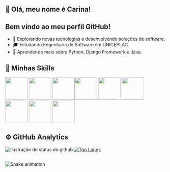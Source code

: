  ## 💚 Olá, meu nome é Carina!
 ## Bem vindo ao meu perfil GitHub!

- 🤔 Explorando novas tecnologias e desenvolvendo soluções de software.
- 🎓 Estudando Engenharia de Software em UNICEPLAC.
- 🌱 Aprendendo mais sobre Python, Django Framework e Java.

## 🚀 Minhas Skills

<img src="https://cdn.jsdelivr.net/gh/devicons/devicon@latest/icons/python/python-original.svg" width="70" height="70"/> <img src="https://cdn.jsdelivr.net/gh/devicons/devicon@latest/icons/java/java-original.svg" width="70" height="70"/> <img src="https://cdn.jsdelivr.net/gh/devicons/devicon@latest/icons/javascript/javascript-original.svg" width="70" height="70"/><img src="https://cdn.jsdelivr.net/gh/devicons/devicon@latest/icons/html5/html5-original.svg" width="70" height="70"/> <img src="https://cdn.jsdelivr.net/gh/devicons/devicon@latest/icons/css3/css3-original.svg" width="70" height="70"/> <img src="https://cdn.jsdelivr.net/gh/devicons/devicon@latest/icons/postgresql/postgresql-original.svg" width="70" height="70"/> <img src="https://cdn.jsdelivr.net/gh/devicons/devicon@latest/icons/django/django-plain.svg" width="70" height="70"/> <img src="https://cdn.jsdelivr.net/gh/devicons/devicon@latest/icons/c/c-original.svg" width="70" height="70"/> <img src="https://cdn.jsdelivr.net/gh/devicons/devicon@latest/icons/git/git-original.svg" width="70" height="70"/>

## ⚙️ GitHub Analytics

<img align='left' src="https://github-readme-stats.vercel.app/api?username=carina-oliveira1&show_icons=true&title_color=a5e4c2&text_color=ffffff&icon_color=a5e4c2&bg_color=000000&cache_seconds=2300" alt="ilustração do status do github">
      
[![Top Langs](https://github-readme-stats.vercel.app/api/top-langs/?username=carina-oliveira1&title_color=a5e4c2&text_color=ffffff&bg_color=000000&)](https://github.com/carina-oliveira1/github-readme-stats)

##
![Snake animation](https://github.com/carina-oliveira1/carina-oliveira1/blob/output/github-contribution-grid-snake.svg)
